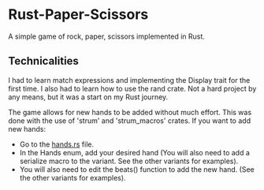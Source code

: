 # Rust-Paper-Scissors

A simple game of rock, paper, scissors implemented in Rust.

## Technicalities

I had to learn match expressions and implementing the Display trait for the first time. I also had to learn how to use the rand crate. Not a hard project by any means, but it was a start on my Rust journey.

The game allows for new hands to be added without much effort. This was done with the use of 'strum' and 'strum_macros' crates. If you want to add new hands:

- Go to the [hands.rs](src/hands.rs) file.
- In the Hands enum, add your desired hand (You will
  also need to add a serialize macro to the variant. See the other variants for examples).
- You will also need to edit the beats() function to add the new hand. (See the other variants for examples).

